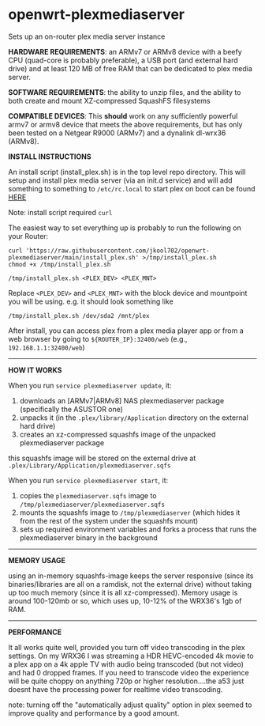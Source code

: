 # openwrt-plexmediaserver
Sets up an on-router plex media server instance

**HARDWARE REQUIREMENTS**: an ARMv7 or ARMv8 device with a beefy CPU (quad-core is probably preferable), a USB port (and external hard drive) and at least 120 MB of free RAM that can be dedicated to plex media server. 

**SOFTWARE REQUIREMENTS**: the ability to unzip files, and the ability to both create and mount XZ-compressed SquashFS filesystems

**COMPATIBLE DEVICES**: This **should** work on any sufficiently powerful armv7 or armv8 device that meets the above requirements, but has only been tested on a Netgear R9000 (ARMv7) and a dynalink dl-wrx36 (ARMv8).

**INSTALL INSTRUCTIONS**

An install script (install_plex.sh) is in the top level repo directory. This will setup and install plex media server (via an init.d service) and will add something to something to `/etc/rc.local` to start plex on boot can be found [HERE](https://github.com/jkool702/openwrt-plexmediaserver/blob/main/install_plex.sh) 

Note: install script required `curl`

The easiest way to set everything up is probably to run the following on your Router:

    curl 'https://raw.githubusercontent.com/jkool702/openwrt-plexmediaserver/main/install_plex.sh' >/tmp/install_plex.sh
    chmod +x /tmp/install_plex.sh

    /tmp/install_plex.sh <PLEX_DEV> <PLEX_MNT>

Replace `<PLEX_DEV>` and `<PLEX_MNT>` with the block device and mountpoint you will be using. e.g. it should look something like

    /tmp/install_plex.sh /dev/sda2 /mnt/plex

After install, you can access plex from a plex media player app or from a web browser by going to `${ROUTER_IP}:32400/web` (e.g., `192.168.1.1:32400/web`)

***

**HOW IT WORKS**

When you run `service plexmediaserver update`, it:

1. downloads an [ARMv7|ARMv8] NAS plexmediaserver package (specifically the ASUSTOR one)
2. unpacks it (in the `.plex/library/Application` directory on the external hard drive)
3. creates an xz-compressed squashfs image of the unpacked plexmediaserver package

this squashfs image will be stored on the external drive at `.plex/Library/Application/plexmediaserver.sqfs`

When you run `service plexmediaserver start`, it:

1. copies the `plexmediaserver.sqfs` image to `/tmp/plexmediaserver/plexmediaserver.sqfs`
2. mounts the squashfs image to `/tmp/plexmediaserver` (which hides it from the rest of the system under the squashfs mount)
3. sets up required environment variables and forks a process that runs the plexmediaserver binary in the background

***

**MEMORY USAGE**

using an in-memory squashfs-image keeps the server responsive (since its binaries/libraries are all on a ramdisk, not the external drive) without taking up too much memory (since it is all xz-compressed). Memory usage is around 100-120mb or so, which uses up, 10-12% of the WRX36's 1gb of RAM.

***

**PERFORMANCE**

It all works quite well, provided you turn off video transcoding in the plex settings. On my WRX36 I was streaming a HDR HEVC-encoded 4k movie to a plex app on a 4k apple TV with audio being transcoded (but not video) and had 0 dropped frames. If you need to transcode video the experience will be quite choppy on anything 720p or higher resolution....the a53 just doesnt have the processing power for realtime video transcoding.

note: turning off the "automatically adjust quality" option in plex seemed to improve quality and performance by a good amount.
